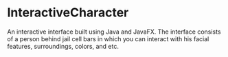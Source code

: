 # InteractiveCharacter
An interactive interface built using Java and JavaFX. The interface consists of a person behind jail cell bars in which you can interact with his facial features, surroundings, colors, and etc.
